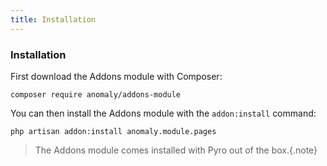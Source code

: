 ```yaml
---
title: Installation
---
```


### Installation

First download the Addons module with Composer:

    composer require anomaly/addons-module

You can then install the Addons module with the `addon:install` command:

    php artisan addon:install anomaly.module.pages

> The Addons module comes installed with Pyro out of the box.{.note}
